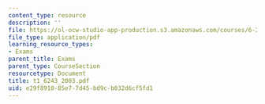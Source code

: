 ```yaml
---
content_type: resource
description: ''
file: https://ol-ocw-studio-app-production.s3.amazonaws.com/courses/6-243j-dynamics-of-nonlinear-systems-fall-2003/e29f891085e77d45bd9cb032d6cf5fd1_t1_6243_2003.pdf
file_type: application/pdf
learning_resource_types:
- Exams
parent_title: Exams
parent_type: CourseSection
resourcetype: Document
title: t1_6243_2003.pdf
uid: e29f8910-85e7-7d45-bd9c-b032d6cf5fd1
---
```

